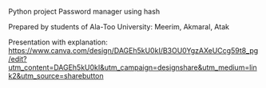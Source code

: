 Python project Password manager using hash

Prepared by students of Ala-Too University: Meerim, Akmaral, Atak

Presentation with explanation:
https://www.canva.com/design/DAGEh5kU0kI/B3OU0YgzAXeUCcg59t8_pg/edit?utm_content=DAGEh5kU0kI&utm_campaign=designshare&utm_medium=link2&utm_source=sharebutton